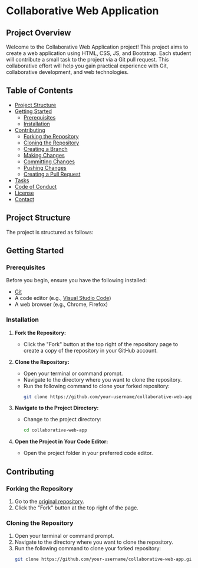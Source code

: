 # Collaborative Web Application

## Project Overview

Welcome to the Collaborative Web Application project! This project aims to create a web application using HTML, CSS, JS, and Bootstrap. Each student will contribute a small task to the project via a Git pull request. This collaborative effort will help you gain practical experience with Git, collaborative development, and web technologies.

## Table of Contents

- [Project Structure](#project-structure)
- [Getting Started](#getting-started)
  - [Prerequisites](#prerequisites)
  - [Installation](#installation)
- [Contributing](#contributing)
  - [Forking the Repository](#forking-the-repository)
  - [Cloning the Repository](#cloning-the-repository)
  - [Creating a Branch](#creating-a-branch)
  - [Making Changes](#making-changes)
  - [Committing Changes](#committing-changes)
  - [Pushing Changes](#pushing-changes)
  - [Creating a Pull Request](#creating-a-pull-request)
- [Tasks](#tasks)
- [Code of Conduct](#code-of-conduct)
- [License](#license)
- [Contact](#contact)

## Project Structure

The project is structured as follows:



## Getting Started

### Prerequisites

Before you begin, ensure you have the following installed:

- [Git](https://git-scm.com/)
- A code editor (e.g., [Visual Studio Code](https://code.visualstudio.com/))
- A web browser (e.g., Chrome, Firefox)

### Installation

1. **Fork the Repository:**
   - Click the "Fork" button at the top right of the repository page to create a copy of the repository in your GitHub account.

2. **Clone the Repository:**
   - Open your terminal or command prompt.
   - Navigate to the directory where you want to clone the repository.
   - Run the following command to clone your forked repository:
     ```sh
     git clone https://github.com/your-username/collaborative-web-app.git
     ```

3. **Navigate to the Project Directory:**
   - Change to the project directory:
     ```sh
     cd collaborative-web-app
     ```

4. **Open the Project in Your Code Editor:**
   - Open the project folder in your preferred code editor.

## Contributing

### Forking the Repository

1. Go to the [original repository](https://github.com/original-username/collaborative-web-app).
2. Click the "Fork" button at the top right of the page.

### Cloning the Repository

1. Open your terminal or command prompt.
2. Navigate to the directory where you want to clone the repository.
3. Run the following command to clone your forked repository:
   ```sh
   git clone https://github.com/your-username/collaborative-web-app.git
